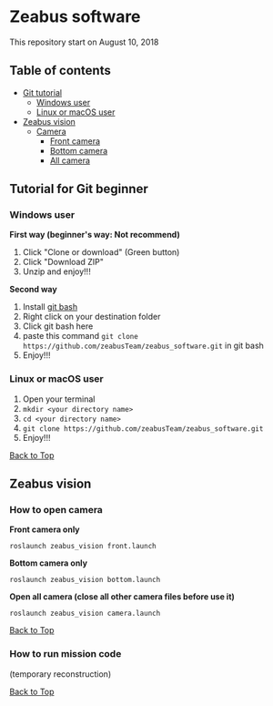 # Zeabus software
This repository start on August 10, 2018

## Table of contents
- [Git tutorial](#tutorial-for-git-beginner)
   * [Windows user](#windows-user)
   * [Linux or macOS user](#linux-or-macos-user)
- [Zeabus vision](#zeabus-vision)
   * [Camera](#how-to-open-camera)
      + [Front camera](#front-camera-only)
      + [Bottom camera](#bottom-camera-only)
      + [All camera](#open-all-camera-(close-all-other-camera-files-before-use-it))
    
    
## Tutorial for Git beginner
### Windows user

__First way (beginner's way: Not recommend)__
1. Click "Clone or download" (Green button)
2. Click "Download ZIP"
3. Unzip and enjoy!!!

__Second way__
1. Install [git bash](https://git-scm.com/downloads)
2. Right click on your destination folder
3. Click git bash here
4. paste this command `git clone https://github.com/zeabusTeam/zeabus_software.git` in git bash
5. Enjoy!!!

### Linux or macOS user
1. Open your terminal
2. `mkdir <your directory name>`
3. `cd <your directory name>`
4. `git clone https://github.com/zeabusTeam/zeabus_software.git`
5. Enjoy!!!

[Back to Top](#zeabus-software)

## Zeabus vision
### How to open camera
__Front camera only__
```
roslaunch zeabus_vision front.launch
```
__Bottom camera only__
```
roslaunch zeabus_vision bottom.launch
```
__Open all camera (close all other camera files before use it)__
```
roslaunch zeabus_vision camera.launch
```

[Back to Top](#zeabus-software)

### How to run mission code
(temporary reconstruction)

[Back to Top](#zeabus-software)
